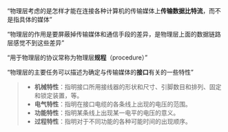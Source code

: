 “物理层考虑的是怎样才能在连接各种计算机的传输媒体上**传输数据比特流**，而不是指具体的媒体”

“物理层的作用是要屏蔽掉传输媒体和通信手段的差异，是物理层上面的数据链路层感觉不到这些差异”

“用于物理层的协议常称为物理层**规程**（procedure）”

“物理层的主要任务可以描述为确定与传输媒体的**接口**有关的一些特性”

> * **机械特性**：指明接口所用接线器的形状和尺寸、引脚数目和排列、固定和锁定装置，等。
> * **电气特性**：指明在接口电缆的各条线上出现的电压的范围。
> * **功能特性**：指明某条线上出现某一电平的电压的意义。
> * **过程特性**：指明对于不同功能的各种可能时间的出现顺序。
>